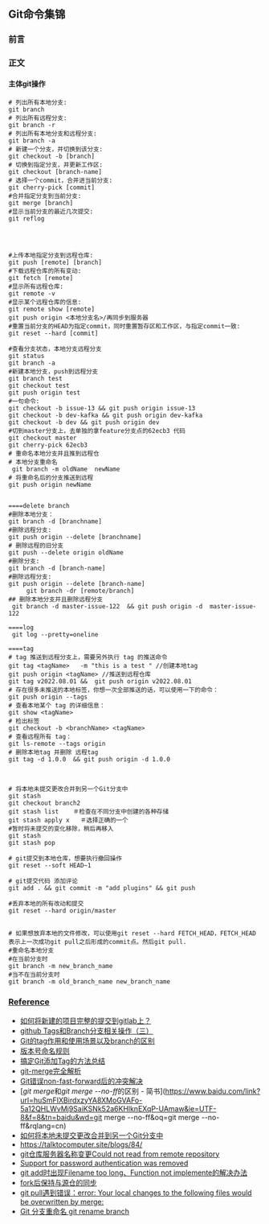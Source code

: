 ## Git命令集锦

### 前言

### 正文

#### 主体git操作

```shell
# 列出所有本地分支:
git branch
# 列出所有远程分支:
git branch -r
# 列出所有本地分支和远程分支:
git branch -a
# 新建一个分支，并切换到该分支:
git checkout -b [branch]
# 切换到指定分支，并更新工作区:
git checkout [branch-name]
# 选择一个commit，合并进当前分支:
git cherry-pick [commit]
#合并指定分支到当前分支:
git merge [branch]
#显示当前分支的最近几次提交:
git reflog



 
#上传本地指定分支到远程仓库:
git push [remote] [branch]
#下载远程仓库的所有变动:
git fetch [remote]
#显示所有远程仓库:
git remote -v
#显示某个远程仓库的信息:
git remote show [remote]
git push origin <本地分支名>/再同步到服务器
#重置当前分支的HEAD为指定commit，同时重置暂存区和工作区，与指定commit一致:
git reset --hard [commit]

#查看分支状态，本地分支远程分支
git status
git branch -a 	
#新建本地分支，push到远程分支
git branch test
git checkout test
git push origin test
#一句命令:
git checkout -b issue-13 && git push origin issue-13
git checkout -b dev-kafka && git push origin dev-kafka
git checkout -b dev && git push origin dev
#切到master分支上，去单独的拿feature分支点的62ecb3 代码
git checkout master  
git cherry-pick 62ecb3
# 重命名本地分支并且推到远程仓
# 本地分支重命名
 git branch -m oldName  newName
# 将重命名后的分支推送到远程
git push origin newName


====delete branch
#删除本地分支： 
git branch -d [branchname] 
#删除远程分支:
git push origin --delete [branchname] 
# 删除远程的旧分支
git push --delete origin oldName
#删除分支:
git branch -d [branch-name]
#删除远程分支:
git push origin --delete [branch-name]
     git branch -dr [remote/branch]
## 删除本地分支并且删除远程分支
 git branch -d master-issue-122  && git push origin -d  master-issue-122

====log
 git log --pretty=oneline

====tag
# tag 推送到远程分支上，需要另外执行 tag 的推送命令
git tag <tagName>   -m "this is a test " //创建本地tag
git push origin <tagName> //推送到远程仓库
git tag v2022.08.01 &&  git push origin v2022.08.01
# 存在很多未推送的本地标签，你想一次全部推送的话，可以使用一下的命令：
git push origin --tags  
# 查看本地某个 tag 的详细信息：
git show <tagName>
# 检出标签
git checkout -b <branchName> <tagName>
# 查看远程所有 tag：
git ls-remote --tags origin
# 删除本地tag 并删除 远程tag
git tag -d 1.0.0  && git push origin -d 1.0.0



# 将本地未提交更改合并到另一个Git分支中
git stash
git checkout branch2
git stash list    ＃检查在不同分支中创建的各种存储
git stash apply x   ＃选择正确的一个
#暂时将未提交的变化移除，稍后再移入
git stash
git stash pop

# git提交到本地仓库，想要执行撤回操作
git reset --soft HEAD~1

# git提交代码 添加评论
git add . && git commit -m "add plugins" && git push

#丢弃本地的所有改动和提交
git reset --hard origin/master


# 如果想放弃本地的文件修改，可以使用git reset --hard FETCH_HEAD，FETCH_HEAD表示上一次成功git pull之后形成的commit点。然后git pull.
#重命名本地分支
#在当前分支时
git branch -m new_branch_name
#当不在当前分支时
git branch -m old_branch_name new_branch_name

```





### [Reference]()
- [如何将新建的项目完整的提交到gitlab上？](https://www.cnblogs.com/ssqq5200936/p/10749201.html)
- [github Tags和Branch分支相关操作（三）](https://blog.csdn.net/zjws23786/article/details/71159805)
- [Git的tag作用和使用场景以及branch的区别](https://blog.csdn.net/lcgoing/article/details/86241784)
- [版本号命名规则](https://blog.csdn.net/yimcarson/article/details/83894841)
- [搞定Git添加Tag的方法总结](https://www.cnblogs.com/bescheiden/articles/11126319.html)
- [git-merge完全解析](https://www.jianshu.com/p/58a166f24c81)
- [Git错误non-fast-forward后的冲突解决](https://blog.csdn.net/QQ736238785/article/details/79767115)
- [*git* *merge*和*git* *merge* --*no-ff*的区别 - 简书](https://www.baidu.com/link?url=huSmFIXBirdxzyYA8XMoGVAFo-5a12QHLWvMj9SaiKSNk52a6KHlknEXqP-UAmaw&ie=UTF-8&f=8&tn=baidu&wd=git merge --no-ff&oq=git merge --no-ff&rqlang=cn)
- [如何将本地未提交更改合并到另一个Git分支中](https://blog.csdn.net/u013986317/article/details/106967998/)
- https://talktocomputer.site/blogs/84/
- [git仓库服务器名称变更Could not read from remote repository](https://blog.csdn.net/qc530167365/article/details/89878547)
- [Support for password authentication was removed](https://blog.csdn.net/weixin_41010198/article/details/119698015)
- [git add时出现Filename too long、Function not implemente的解决办法](https://blog.csdn.net/weixin_45623615/article/details/108747989)
- [fork后保持与源仓的同步](https://blog.csdn.net/weixin_40040404/article/details/106438386)
- [git pull遇到错误：error: Your local changes to the following files would be overwritten by merge:](https://blog.csdn.net/misakaqunianxiatian/article/details/51103734)
- [Git 分支重命名 git rename branch](https://blog.csdn.net/qq_37148270/article/details/107106392)